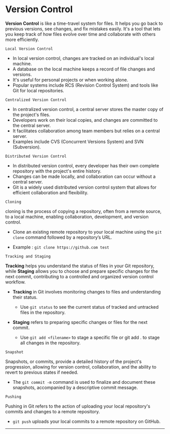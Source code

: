 # Version Control
**Version Control** is like a time-travel system for files. It helps you go back to previous versions, see changes, and fix mistakes easily. It's a tool that lets you keep track of how files evolve over time and collaborate with others more efficiently.

`Local Version Control`

- In local version control, changes are tracked on an individual's local machine.
- A database on the local machine keeps a record of file changes and versions.
- It's useful for personal projects or when working alone.
- Popular systems include RCS (Revision Control System) and tools like Git for local repositories.

`Centralized Version Control`

- In centralized version control, a central server stores the master copy of the project's files.
- Developers work on their local copies, and changes are committed to the central server.
- It facilitates collaboration among team members but relies on a central server.
- Examples include CVS (Concurrent Versions System) and SVN (Subversion).

`Distributed Version Control`

- In distributed version control, every developer has their own complete repository with the project's entire history.
- Changes can be made locally, and collaboration can occur without a central server.
- Git is a widely used distributed version control system that allows for efficient collaboration and flexibility.

`Cloning`

cloning is the process of copying a repository, often from a remote source, to a local machine, enabling collaboration, development, and version control.

- Clone an existing remote repository to your local machine using the `git clone` command followed by a repository’s URL.

- Example : `git clone https://github.com test`

`Tracking and Staging`

**Tracking** helps you understand the status of files in your Git repository, while **Staging** allows you to choose and prepare specific changes for the next commit, contributing to a controlled and organized version control workflow.

- **Tracking** in Git involves monitoring changes to files and understanding their status.

    - Use `git status` to see the current status of tracked and untracked files in the repository.

- **Staging** refers to preparing specific changes or files for the next commit.

    - Use `git add <filename>` to stage a specific file or git add . to stage all changes in the repository.

`Snapshot`

Snapshots, or commits, provide a detailed history of the project's progression, allowing for version control, collaboration, and the ability to revert to previous states if needed.

- The `git commit -m` command is used to finalize and document these snapshots, accompanied by a descriptive commit message.

`Pushing`

Pushing in Git refers to the action of uploading your local repository's commits and changes to a remote repository.

- `git push` uploads your local commits to a remote repository on GitHub.


***


<!-- Blog Article (2-3 paragraphs with code sample)
Dictionary / Flash Cards
Notes in outline form
Fill-in-the-blank worksheet of key concepts


What is Version Control?
What is cloning in Git?
What is the command to track and stage files?
What is the command to take a snapshot of your changed files?
What is the command to send your changed files to Github? -->
